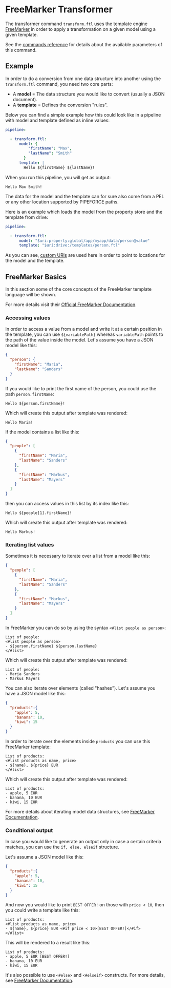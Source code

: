 # FreeMarker Transformer

The transformer command `transform.ftl` uses the template engine [FreeMarker](https://freemarker.apache.org/docs/index.html) in order to apply a transformation on a given model using a given template.

See the [commands reference](../../api/commands#transformftl-v1) for details about the available parameters of this command.


## Example

In order to do a conversion from one data structure into another using the `transform.ftl` command, you need two core parts:

 - A **model** = The data structure you would like to convert (usually a JSON document).
 - A **template** = Defines the conversion "rules".

Below you can find a simple example how this could look like in a pipeline with model and template defined as inline values:

```yaml
pipeline:

  - transform.ftl:
      model: {
          "firstName": "Max", 
          "lastName": "Smith"
        }
      template: |
        Hello ${firstName} ${lastName}!
```

When you run this pipeline, you will get as output:

```
Hello Max Smith!
```

The data for the model and the template can for sure also come from a PEL or any other location supported by PIPEFORCE paths.

Here is an example which loads the model from the property store and the template from drive:

```yaml
pipeline:

  - transform.ftl:
      model: "$uri:property:global/app/myapp/data/person@value"
      template: "$uri:drive:/templates/person.ftl"
```

As you can see, [custom URIs](../../api/uris.md) are used here in order to point to locations for the model and the template.

## FreeMarker Basics

In this section some of the core concepts of the FreeMarker template language will be shown.

For more details visit their [Official FreeMarker Documentation](https://freemarker.apache.org/docs/index.html).

### Accessing values

In order to access a value from a model and write it at a certain position in the template, you can use `${variablePath}` whereas `variablePath` points to the path of the value inside the model. Let's assume you have a JSON model like this:

```json
{
  "person": {
    "firstName": "Maria",
    "lastName": "Sanders"
  }
}
```

If you would like to print the first name of the person, you could use the path `person.firstName`:

```
Hello ${person.firstName}!
```

Which will create this output after template was rendered:

```
Hello Maria!
```

If the model contains a list like this:

```json
{
  "people": [
    {
      "firstName": "Maria",
      "lastName": "Sanders"
    },
    {
      "firstName": "Markus",
      "lastName": "Mayers"
    }
  ]
}
```

then you can access values in this list by its index like this:

```
Hello ${people[1].firstName}!
```

Which will create this output after template was rendered:

```
Hello Markus!
```

### Iterating list values

Sometimes it is necessary to iterate over a list from a model like this:

```json
{
  "people": [
    {
      "firstName": "Maria",
      "lastName": "Sanders"
    },
    {
      "firstName": "Markus",
      "lastName": "Mayers"
    }
  ]
}
```

In FreeMarker you can do so by using the syntax `<#list people as person>`:

```
List of people:
<#list people as person>
- ${person.firstName} ${person.lastName}
</#list>
```

Which will create this output after template was rendered:

```
List of people:
- Maria Sanders
- Markus Mayers
```

You can also iterate over elements (called "hashes"). Let's assume you have a JSON model like this:

```json
{
  "products":{
    "apple": 5,
    "banana": 10,
    "kiwi": 15
  } 
}
```

In order to iterate over the elements inside `products` you can use this FreeMarker template:

```
List of products:
<#list products as name, price>
- ${name}, ${price} EUR
</#list>
```

Which will create this output after template was rendered:

```
List of products:
- apple, 5 EUR
- banana, 10 EUR
- kiwi, 15 EUR
```

For more details about iterating model data structures, see [FreeMarker Documentation](https://freemarker.apache.org/docs/ref_directive_list.html).

### Conditional output

In case you would like to generate an output only in case a certain criteria matches, you can use the `if, else, elseif` structure.

Let's assume a JSON model like this:

```json
{
  "products":{
    "apple": 5,
    "banana": 10,
    "kiwi": 15
  } 
}
```

And now you would like to print `BEST OFFER!` on those with `price < 10`, then you could write a template like this:

```
List of products:
<#list products as name, price>
- ${name}, ${price} EUR <#if price < 10>[BEST OFFER!]</#if>
</#list>
```

This will be rendered to a result like this:

```
List of products:
- apple, 5 EUR [BEST OFFER!]
- banana, 10 EUR
- kiwi, 15 EUR
```

It's also possible to use `<#else>` and `<#elseif>` constructs. For more details, see [FreeMarker Documentation](https://freemarker.apache.org/docs/ref_directive_if.html).
